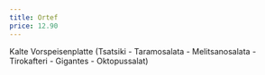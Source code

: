```yaml
---
title: Ortef
price: 12.90
---
```


Kalte Vorspeisenplatte (Tsatsiki - Taramosalata - Melitsanosalata -
Tirokafteri - Gigantes - Oktopussalat)

